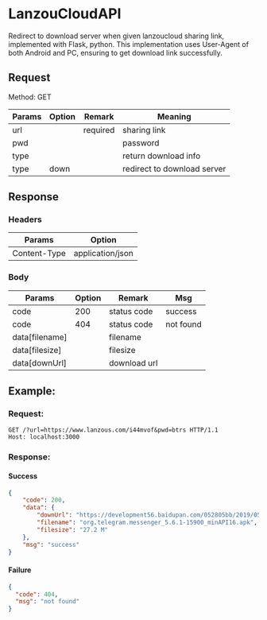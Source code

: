 # LanzouCloudAPI

Redirect to download server when given lanzoucloud sharing link, implemented with Flask, python. This implementation uses User-Agent of both Android and PC, ensuring to get download link successfully.

## Request

Method: GET

| Params | Option | Remark   | Meaning                     |
| ------ | ------ | -------- | --------------------------- |
| url    |        | required | sharing link                |
| pwd    |        |          | password                    |
| type   |        |          | return download info        |
| type   | down   |          | redirect to download server |

## Response

### Headers

| Params       | Option           |
| ------------ | ---------------- |
| Content-Type | application/json |

### Body

| Params         | Option | Remark       | Msg       |
| -------------- | ------ | ------------ | --------- |
| code           | 200    | status code  | success   |
| code           | 404    | status code  | not found |
| data[filename] |        | filename     |           |
| data[filesize] |        | filesize     |           |
| data[downUrl]  |        | download url |           |

## Example:

### Request:

```http
GET /?url=https://www.lanzous.com/i44mvof&pwd=btrs HTTP/1.1
Host: localhost:3000
```

### Response:

#### Success

```json
{
    "code": 200,
    "data": {
        "downUrl": "https://development56.baidupan.com/052805bb/2019/05/12/5b85e328ab5c326e411893721c56d811.apk?st=ldq-ZiEM5GTsM5uCf3QucQ&e=1558994394&b=CDUPfQZhVH9UdQMwAT1UNVJgAC4EZAFqVShdPVQ2B3ZUdQhtAmwFZ1hoXnoDDAc2UikMZlB_aAjUDfQs3VGYCOQhqDz8GWVQ8VGgDOwEQVABSTgBtBDMBKVVnXSBUOA_c_c&fi=8662345&up=",
        "filename": "org.telegram.messenger_5.6.1-15900_minAPI16.apk",
        "filesize": "27.2 M"
    },
    "msg": "success"
}
```

#### Failure

```json
{
  "code": 404,
  "msg": "not found"
}
```
